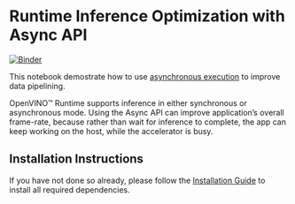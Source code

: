 # Runtime Inference Optimization with Async API

[![Binder](https://mybinder.org/badge_logo.svg)](https://mybinder.org/v2/gh/openvinotoolkit/openvino_notebooks/HEAD?labpath=notebooks%2F115-async-api%2F115-async-api.ipynb)


This notebook demostrate how to use [asynchronous execution](https://docs.openvino.ai/nightly/openvino_docs_deployment_optimization_guide_common.html) to improve data pipelining. 

OpenVINO™ Runtime supports inference in either synchronous or asynchronous mode. Using the Async API can improve application’s overall frame-rate, because rather than wait for inference to complete, the app can keep working on the host, while the accelerator is busy. 


## Installation Instructions

If you have not done so already, please follow the [Installation Guide](../../README.md) to install all required dependencies.
